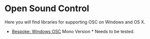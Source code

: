 <h1>Open Sound Control</h1>

Here you will find libraries for supporting OSC on Windows and OS X.
<ul>
<li><a href="https://bitbucket.org/pvarcholik/bespoke.osc" target="_blank">Bespoke: Windows OSC</a> Mono Version * Needs to be tested. </li>
</ul>
